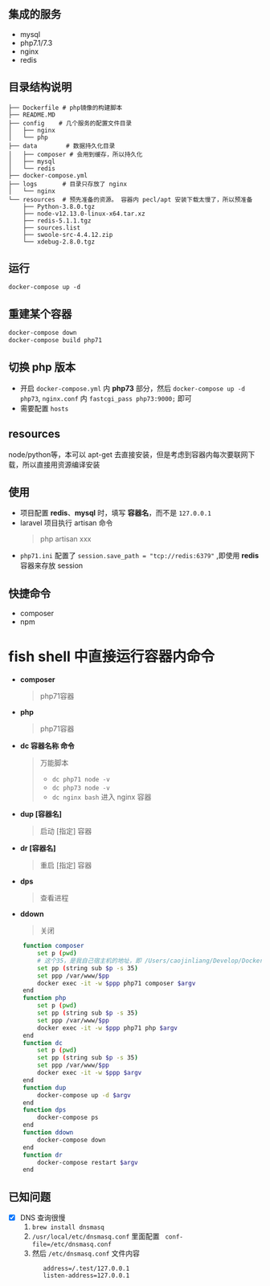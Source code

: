 ## 集成的服务
- mysql
- php7.1/7.3
- nginx
- redis

## 目录结构说明
```
├── Dockerfile # php镜像的构建脚本
├── README.MD
├── config    # 几个服务的配置文件目录
│   ├── nginx
│   └── php
├── data        # 数据持久化目录
│   ├── composer # 会用到缓存，所以持久化
│   ├── mysql
│   └── redis
├── docker-compose.yml
├── logs       # 目录只存放了 nginx
│   └── nginx
└── resources  # 预先准备的资源。 容器内 pecl/apt 安装下载太慢了，所以预准备
    ├── Python-3.8.0.tgz
    ├── node-v12.13.0-linux-x64.tar.xz
    ├── redis-5.1.1.tgz
    ├── sources.list
    ├── swoole-src-4.4.12.zip
    └── xdebug-2.8.0.tgz

```
## 运行
```
docker-compose up -d
```

## 重建某个容器
```bash
docker-compose down
docker-compose build php71
```
## 切换 php 版本
- 开启 `docker-compose.yml` 内 **php73** 部分，然后 `docker-compose up -d php73`, `nginx.conf` 内 `fastcgi_pass php73:9000;` 即可
- 需要配置 `hosts`

## resources
node/python等，本可以 apt-get 去直接安装，但是考虑到容器内每次要联网下载，所以直接用资源编译安装

## 使用
- 项目配置 **redis**、**mysql** 时，填写 **容器名**，而不是 `127.0.0.1`
- laravel 项目执行 artisan 命令
    > php artisan xxx
- `php71.ini` 配置了 `session.save_path = "tcp://redis:6379"` ,即使用 **redis** 容器来存放 session

## 快捷命令
- composer
- npm

# fish shell 中直接运行容器内命令
- **composer** 
    > php71容器
- **php** 
    > php71容器
- **dc 容器名称 命令** 
    > 万能脚本
    > - `dc php71 node -v` 
    > - `dc php73 node -v` 
    > - `dc nginx bash` 进入 nginx 容器 
- **dup [容器名]** 
    > 启动 [指定] 容器
- **dr [容器名]** 
    > 重启 [指定] 容器
- **dps** 
    > 查看进程
- **ddown** 
    > 关闭

```bash
    function composer
        set p (pwd)
        # 这个35，是我自己宿主机的地址，即 /Users/caojinliang/Develop/Docker/ 共35个字符，换成你自己的
        set pp (string sub $p -s 35) 
        set ppp /var/www/$pp
        docker exec -it -w $ppp php71 composer $argv
    end
    function php
        set p (pwd)
        set pp (string sub $p -s 35)
        set ppp /var/www/$pp
        docker exec -it -w $ppp php71 php $argv
    end
    function dc
        set p (pwd)
        set pp (string sub $p -s 35)
        set ppp /var/www/$pp
        docker exec -it -w $ppp $argv
    end
    function dup
        docker-compose up -d $argv
    end
    function dps
        docker-compose ps
    end
    function ddown
        docker-compose down
    end
    function dr
        docker-compose restart $argv
    end
```


## 已知问题
- [x] DNS 查询很慢
    1.  `brew install dnsmasq`
    2. `/usr/local/etc/dnsmasq.conf` 里面配置 ` conf-file=/etc/dnsmasq.conf`
    3. 然后 `/etc/dnsmasq.conf` 文件内容
         ```
            address=/.test/127.0.0.1
            listen-address=127.0.0.1
        ```

